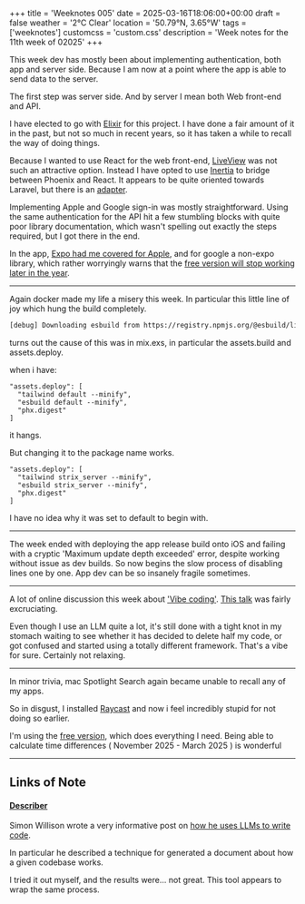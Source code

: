 +++
title = 'Weeknotes 005'
date = 2025-03-16T18:06:00+00:00
draft = false
weather = '2°C Clear'
location = '50.79°N, 3.65°W'
tags = ['weeknotes']
customcss = 'custom.css'
description = 'Week notes for the 11th week of 02025'
+++


This week dev has mostly been about implementing authentication, both app and server side. Because I am now at a point where the app is able to send data to the server.

The first step was server side. And by server I mean both Web front-end and API.

I have elected to go with [Elixir](https://elixir-lang.org) for this project. I have done a fair amount of it in the past, but not so much in recent years, so it has taken a while to recall the way of doing things.

Because I wanted to use React for the web front-end, [LiveView](https://hexdocs.pm/phoenix_live_view/Phoenix.LiveView.html) was not such an attractive option. Instead I have opted to use [Inertia](https://inertiajs.com) to bridge between Phoenix and React. It appears to be quite oriented towards Laravel, but there is an [adapter](https://github.com/inertiajs/inertia-phoenix).

Implementing Apple and Google sign-in was mostly straightforward. Using the same authentication for the API hit a few stumbling blocks with quite poor library documentation, which wasn't spelling out exactly the steps required, but I got there in the end.

In the app, [Expo had me covered for Apple](https://docs.expo.dev/versions/latest/sdk/apple-authentication/), and for google a non-expo library, which rather worryingly warns that the [free version will stop working later in the year](https://react-native-google-signin.github.io/docs/install#public-version-free).


---

Again docker made my life a misery this week. In particular this little line of joy which hung the build completely.

```bash
[debug] Downloading esbuild from https://registry.npmjs.org/@esbuild/linux-arm64/0.17.11
```

turns out the cause of this was in mix.exs, in particular the assets.build and assets.deploy.

when i have:

```
"assets.deploy": [
  "tailwind default --minify",
  "esbuild default --minify",
  "phx.digest"
]
```

it hangs.

But changing it to the package name works.

```
"assets.deploy": [
  "tailwind strix_server --minify",
  "esbuild strix_server --minify",
  "phx.digest"
]
```

I have no idea why it was set to default to begin with.


---

The week ended with deploying the app release build onto iOS and failing with a cryptic 'Maximum update depth exceeded' error, despite working without issue as dev builds. So now begins the slow process of disabling lines one by one.
App dev can be so insanely fragile sometimes.

---


A lot of online discussion this week about ['Vibe coding'](https://www.youtube.com/watch?v=Pb6RYlRtEEA&t=3084s). [This talk](https://www.youtube.com/watch?v=IACHfKmZMr8&t=266s) was fairly excruciating.

Even though I use an LLM quite a lot, it's still done with a tight knot in my stomach waiting to see whether it has decided to delete half my code, or got confused and started using a totally different framework. That's a vibe for sure. Certainly not relaxing.


---


In minor trivia, mac Spotlight Search again became unable to recall any of my apps.

So in disgust, I installed [Raycast](https://www.raycast.com) and now i feel incredibly stupid for not doing so earlier.

I'm using the [free version](https://www.raycast.com/pricing), which does everything I need. Being able to calculate time differences ( November 2025 - March 2025 ) is wonderful


---

## Links of Note

#### [Describer](https://github.com/apideck-libraries/describer/tree/main)

Simon Willison wrote a very informative post on [how he uses LLMs to write code](https://simonwillison.net/2025/Mar/11/using-llms-for-code/).

In particular he described a technique for generated a document about how a given codebase works.

I tried it out myself, and the results were... not great. This tool appears to wrap the same process.
